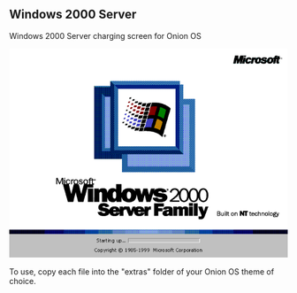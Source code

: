 ## Windows 2000 Server

Windows 2000 Server charging screen for Onion OS

![](screenshots/original.gif)

To use, copy each file into the "extras" folder of your Onion OS theme of choice.
